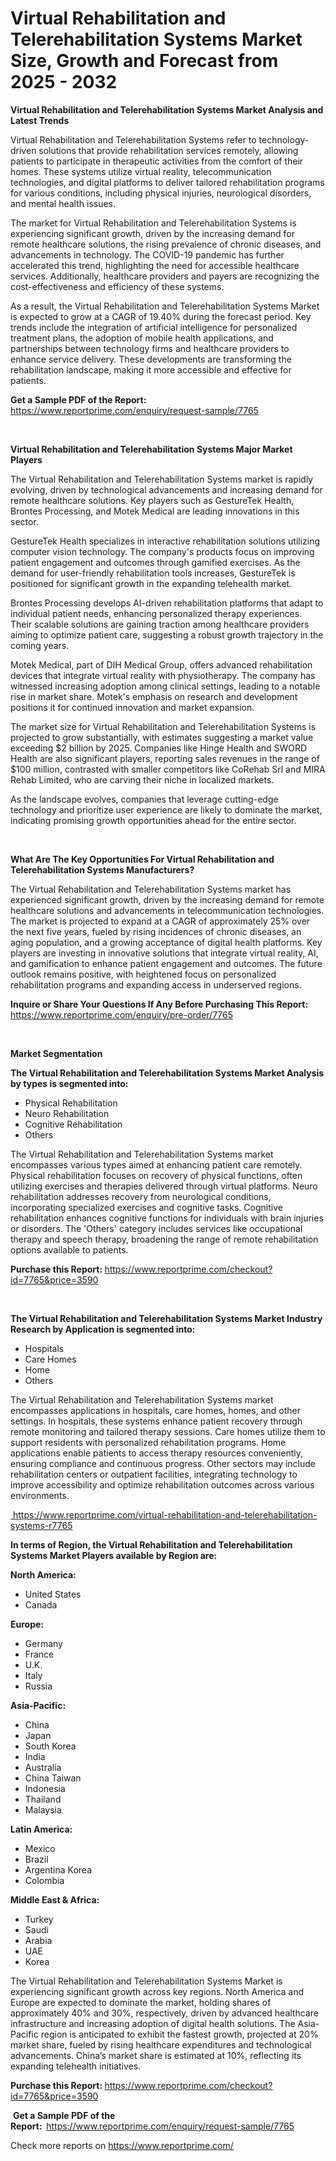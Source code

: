 <p><h1>Virtual Rehabilitation and Telerehabilitation Systems Market Size, Growth and Forecast from 2025 - 2032</h1></p><p><strong>Virtual Rehabilitation and Telerehabilitation Systems Market Analysis and Latest Trends</strong></p>
<p><p>Virtual Rehabilitation and Telerehabilitation Systems refer to technology-driven solutions that provide rehabilitation services remotely, allowing patients to participate in therapeutic activities from the comfort of their homes. These systems utilize virtual reality, telecommunication technologies, and digital platforms to deliver tailored rehabilitation programs for various conditions, including physical injuries, neurological disorders, and mental health issues.</p><p>The market for Virtual Rehabilitation and Telerehabilitation Systems is experiencing significant growth, driven by the increasing demand for remote healthcare solutions, the rising prevalence of chronic diseases, and advancements in technology. The COVID-19 pandemic has further accelerated this trend, highlighting the need for accessible healthcare services. Additionally, healthcare providers and payers are recognizing the cost-effectiveness and efficiency of these systems.</p><p>As a result, the Virtual Rehabilitation and Telerehabilitation Systems Market is expected to grow at a CAGR of 19.40% during the forecast period. Key trends include the integration of artificial intelligence for personalized treatment plans, the adoption of mobile health applications, and partnerships between technology firms and healthcare providers to enhance service delivery. These developments are transforming the rehabilitation landscape, making it more accessible and effective for patients.</p></p>
<p><strong>Get a Sample PDF of the Report:&nbsp;</strong> <a href="https://www.reportprime.com/enquiry/request-sample/7765?utm_campaign=3262&utm_medium=2&utm_source=Github&utm_content=ia&utm_term=19032025&utm_id=virtual-rehabilitation-and-telerehabilitation-systems">https://www.reportprime.com/enquiry/request-sample/7765</a></p>
<p>&nbsp;</p>
<p><strong>Virtual Rehabilitation and Telerehabilitation Systems Major Market Players</strong></p>
<p><p>The Virtual Rehabilitation and Telerehabilitation Systems market is rapidly evolving, driven by technological advancements and increasing demand for remote healthcare solutions. Key players such as GestureTek Health, Brontes Processing, and Motek Medical are leading innovations in this sector.</p><p>GestureTek Health specializes in interactive rehabilitation solutions utilizing computer vision technology. The company's products focus on improving patient engagement and outcomes through gamified exercises. As the demand for user-friendly rehabilitation tools increases, GestureTek is positioned for significant growth in the expanding telehealth market.</p><p>Brontes Processing develops AI-driven rehabilitation platforms that adapt to individual patient needs, enhancing personalized therapy experiences. Their scalable solutions are gaining traction among healthcare providers aiming to optimize patient care, suggesting a robust growth trajectory in the coming years.</p><p>Motek Medical, part of DIH Medical Group, offers advanced rehabilitation devices that integrate virtual reality with physiotherapy. The company has witnessed increasing adoption among clinical settings, leading to a notable rise in market share. Motek's emphasis on research and development positions it for continued innovation and market expansion.</p><p>The market size for Virtual Rehabilitation and Telerehabilitation Systems is projected to grow substantially, with estimates suggesting a market value exceeding $2 billion by 2025. Companies like Hinge Health and SWORD Health are also significant players, reporting sales revenues in the range of $100 million, contrasted with smaller competitors like CoRehab Srl and MIRA Rehab Limited, who are carving their niche in localized markets.</p><p>As the landscape evolves, companies that leverage cutting-edge technology and prioritize user experience are likely to dominate the market, indicating promising growth opportunities ahead for the entire sector.</p></p>
<p>&nbsp;</p>
<p><strong>What Are The Key Opportunities For Virtual Rehabilitation and Telerehabilitation Systems Manufacturers?</strong></p>
<p><p>The Virtual Rehabilitation and Telerehabilitation Systems market has experienced significant growth, driven by the increasing demand for remote healthcare solutions and advancements in telecommunication technologies. The market is projected to expand at a CAGR of approximately 25% over the next five years, fueled by rising incidences of chronic diseases, an aging population, and a growing acceptance of digital health platforms. Key players are investing in innovative solutions that integrate virtual reality, AI, and gamification to enhance patient engagement and outcomes. The future outlook remains positive, with heightened focus on personalized rehabilitation programs and expanding access in underserved regions.</p></p>
<p><strong>Inquire or Share Your Questions If Any Before Purchasing This Report:</strong> <a href="https://www.reportprime.com/enquiry/pre-order/7765?utm_campaign=3262&utm_medium=2&utm_source=Github&utm_content=ia&utm_term=19032025&utm_id=virtual-rehabilitation-and-telerehabilitation-systems">https://www.reportprime.com/enquiry/pre-order/7765</a></p>
<p>&nbsp;</p>
<p><strong>Market Segmentation</strong></p>
<p><strong>The Virtual Rehabilitation and Telerehabilitation Systems Market Analysis by types is segmented into:</strong></p>
<p><ul><li>Physical Rehabilitation</li><li>Neuro Rehabilitation</li><li>Cognitive Rehabilitation</li><li>Others</li></ul></p>
<p><p>The Virtual Rehabilitation and Telerehabilitation Systems market encompasses various types aimed at enhancing patient care remotely. Physical rehabilitation focuses on recovery of physical functions, often utilizing exercises and therapies delivered through virtual platforms. Neuro rehabilitation addresses recovery from neurological conditions, incorporating specialized exercises and cognitive tasks. Cognitive rehabilitation enhances cognitive functions for individuals with brain injuries or disorders. The 'Others' category includes services like occupational therapy and speech therapy, broadening the range of remote rehabilitation options available to patients.</p></p>
<p><strong>Purchase this Report:&nbsp;</strong><a href="https://www.reportprime.com/checkout?id=7765&price=3590&utm_campaign=3262&utm_medium=2&utm_source=Github&utm_content=ia&utm_term=19032025&utm_id=virtual-rehabilitation-and-telerehabilitation-systems">https://www.reportprime.com/checkout?id=7765&price=3590</a></p>
<p>&nbsp;</p>
<p><strong>The Virtual Rehabilitation and Telerehabilitation Systems Market Industry Research by Application is segmented into:</strong></p>
<p><ul><li>Hospitals</li><li>Care Homes</li><li>Home</li><li>Others</li></ul></p>
<p><p>The Virtual Rehabilitation and Telerehabilitation Systems market encompasses applications in hospitals, care homes, homes, and other settings. In hospitals, these systems enhance patient recovery through remote monitoring and tailored therapy sessions. Care homes utilize them to support residents with personalized rehabilitation programs. Home applications enable patients to access therapy resources conveniently, ensuring compliance and continuous progress. Other sectors may include rehabilitation centers or outpatient facilities, integrating technology to improve accessibility and optimize rehabilitation outcomes across various environments.</p></p>
<p><a href="https://www.reportprime.com/virtual-rehabilitation-and-telerehabilitation-systems-r7765?utm_campaign=3262&utm_medium=2&utm_source=Github&utm_content=ia&utm_term=19032025&utm_id=virtual-rehabilitation-and-telerehabilitation-systems">&nbsp;https://www.reportprime.com/virtual-rehabilitation-and-telerehabilitation-systems-r7765</a></p>
<p><strong>In terms of Region, the Virtual Rehabilitation and Telerehabilitation Systems Market Players available by Region are:</strong></p>
<p>
    <p> <strong> North America: </strong>
        <ul>
            <li>United States</li>
            <li>Canada</li>
        </ul>
        </p> 
    <p> <strong> Europe: </strong>
        <ul>
            <li>Germany</li>
            <li>France</li>
            <li>U.K.</li>
            <li>Italy</li>
            <li>Russia</li>
        </ul>
        </p> 
    <p> <strong> Asia-Pacific: </strong>
        <ul>
            <li>China</li>
            <li>Japan</li>
            <li>South Korea</li>
            <li>India</li>
            <li>Australia</li>
            <li>China Taiwan</li>
            <li>Indonesia</li>
            <li>Thailand</li>
            <li>Malaysia</li>
        </ul>
        </p> 
    <p> <strong> Latin America: </strong>
        <ul>
            <li>Mexico</li>
            <li>Brazil</li>
            <li>Argentina Korea</li>
            <li>Colombia</li>
        </ul>
        </p> 
    <p> <strong> Middle East & Africa: </strong>
        <ul>
            <li>Turkey</li>
            <li>Saudi</li>
            <li>Arabia</li>
            <li>UAE</li>
            <li>Korea</li>
        </ul>
    </p>
    </p>
<p><p>The Virtual Rehabilitation and Telerehabilitation Systems Market is experiencing significant growth across key regions. North America and Europe are expected to dominate the market, holding shares of approximately 40% and 30%, respectively, driven by advanced healthcare infrastructure and increasing adoption of digital health solutions. The Asia-Pacific region is anticipated to exhibit the fastest growth, projected at 20% market share, fueled by rising healthcare expenditures and technological advancements. China’s market share is estimated at 10%, reflecting its expanding telehealth initiatives.</p></p>
<p><strong>Purchase this Report: </strong><a href="https://www.reportprime.com/checkout?id=7765&price=3590&utm_campaign=3262&utm_medium=2&utm_source=Github&utm_content=ia&utm_term=19032025&utm_id=virtual-rehabilitation-and-telerehabilitation-systems">https://www.reportprime.com/checkout?id=7765&price=3590</a></p>
<p>&nbsp;<strong>Get a Sample PDF of the Report:&nbsp;&nbsp;</strong><a href="https://www.reportprime.com/enquiry/request-sample/7765?utm_campaign=3262&utm_medium=2&utm_source=Github&utm_content=ia&utm_term=19032025&utm_id=virtual-rehabilitation-and-telerehabilitation-systems">https://www.reportprime.com/enquiry/request-sample/7765</a></p>
<p><strong></strong></p>
<p>Check more reports on <a href="https://www.reportprime.com/?utm_campaign=3262&utm_medium=2&utm_source=Github&utm_content=ia&utm_term=19032025&utm_id=virtual-rehabilitation-and-telerehabilitation-systems">https://www.reportprime.com/</a></p>